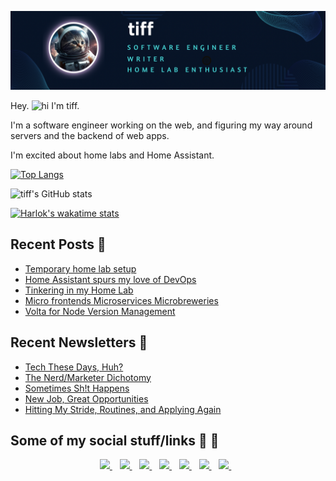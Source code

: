 <p align='center'>
  <img style="max-width: 100%;" src="assets/banner.png">
</p>

Hey. <img src="https://user-images.githubusercontent.com/1303154/88677602-1635ba80-d120-11ea-84d8-d263ba5fc3c0.gif" width="21px" height="16px" alt="hi"> I'm tiff.

I'm a software engineer working on the web, and figuring my way around servers and the backend of web apps.

I'm excited about home labs and Home Assistant.

[![Top Langs](https://github-readme-stats.vercel.app/api/top-langs/?username=twhite96&hide=html,css,scss&layout=donut&theme=swift&title_color=ff7f50&range=all_time)](https://github.com/twhite96/github-readme-stats)

![tiff's GitHub stats](https://github-readme-stats.vercel.app/api?username=twhite96&layout=compact&show_icons=true&count_private=true&theme=swift&title_color=ff7f50)

[![Harlok's wakatime stats](https://github-readme-stats.vercel.app/api/wakatime?username=tiff&theme=swift&title_color=ff7f50)](https://github.com/anuraghazra/github-readme-stats)


## Recent Posts 📝

<!--START_SECTION:feed-->
* [Temporary home lab setup](https:&#x2F;&#x2F;www.tiffanywhite.dev&#x2F;shorts&#x2F;temporary-home-lab-setup&#x2F;)
* [Home Assistant spurs my love of DevOps](https:&#x2F;&#x2F;www.tiffanywhite.dev&#x2F;2023&#x2F;04&#x2F;11&#x2F;home-assistant-love-of-devops&#x2F;)
* [Tinkering in my Home Lab](https:&#x2F;&#x2F;www.tiffanywhite.dev&#x2F;2023&#x2F;03&#x2F;05&#x2F;tinkering-in-my-home-lab&#x2F;)
* [Micro frontends Microservices Microbreweries](https:&#x2F;&#x2F;www.tiffanywhite.dev&#x2F;shorts&#x2F;micro-frontends&#x2F;)
* [Volta for Node Version Management](https:&#x2F;&#x2F;www.tiffanywhite.dev&#x2F;shorts&#x2F;volta-for-node-version-management&#x2F;)
<!--END_SECTION:feed-->

## Recent Newsletters 📰

<!--START_SECTION:newsletters-->
* [Tech These Days, Huh?](https:&#x2F;&#x2F;news.tiffanywhite.dev&#x2F;archive&#x2F;tech-these-days-huh&#x2F;)
* [The Nerd&#x2F;Marketer Dichotomy](https:&#x2F;&#x2F;news.tiffanywhite.dev&#x2F;archive&#x2F;the-nerdmarketer-dichotomy&#x2F;)
* [Sometimes Sh!t Happens](https:&#x2F;&#x2F;news.tiffanywhite.dev&#x2F;archive&#x2F;sometimes-sht-happens&#x2F;)
* [New Job, Great Opportunities](https:&#x2F;&#x2F;news.tiffanywhite.dev&#x2F;archive&#x2F;new-job-great-opportunities&#x2F;)
* [Hitting My Stride, Routines, and Applying Again](https:&#x2F;&#x2F;news.tiffanywhite.dev&#x2F;archive&#x2F;hitting-my-stride-routines-and-applying-again&#x2F;)
<!--END_SECTION:newsletters-->

## Some of my social stuff/links 🔗 💬

<p align='center'>
  <a href="https://www.linkedin.com/in/tiffanyrwhite">
    <img src="https://img.shields.io/badge/linkedin-%230077B5.svg?&style=for-the-badge&logo=linkedin&logoColor=white" />
  </a>&nbsp;&nbsp;
  <a href="https://stackoverflow.com/users/3800146/tiffanywhitedev">
    <img src="https://img.shields.io/badge/Stack_Overflow-FE7A16?style=for-the-badge&logo=stack-overflow&logoColor=white">
  </a>&nbsp;&nbsp;
  <a href="http://tiffanywhite.live">
    <img src="https://img.shields.io/badge/Twitch-9146FF?style=for-the-badge&logo=twitch&logoColor=white" />
  </a>&nbsp;&nbsp;
  <a href="https://www.youtube.com/user/trwhitenontrad/featured">
    <img src="https://img.shields.io/badge/YouTube-FF0000?style=for-the-badge&logo=youtube&logoColor=white" />
  </a>&nbsp;&nbsp;
  
  <a href="https://dev.to/tiffany">
    <img src="https://img.shields.io/badge/dev.to-0A0A0A?style=for-the-badge&logo=devdotto&logoColor=white" />
  </a>&nbsp;&nbsp;
  <a href="https://www.freecodecamp.org/tiffanywhitedev">
    <img src="https://img.shields.io/badge/free%20code%20camp-27273D?style=for-the-badge&logo=freecodecamp&logoColor=white" />
  </a>&nbsp;&nbsp;
  <a href="https://wakatime.com/tiff">
    <img src="https://wakatime.com/badge/user/35a1c519-3817-40c1-9c97-00e108889072.svg?style=for-the-badge" />
  </a>&nbsp;&nbsp;

</p>
